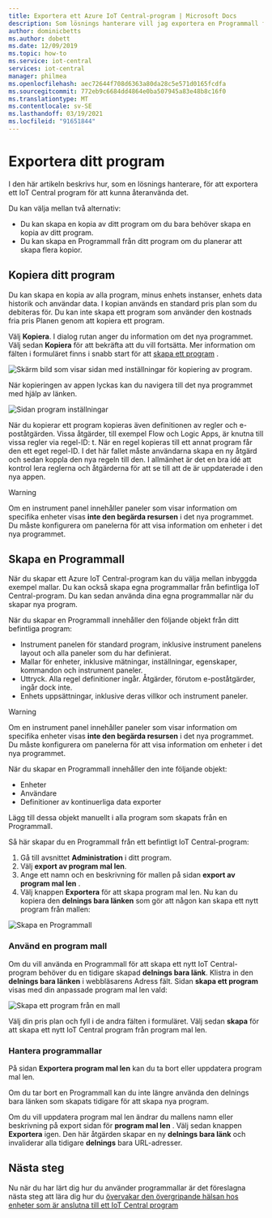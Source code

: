 ```yaml
---
title: Exportera ett Azure IoT Central-program | Microsoft Docs
description: Som lösnings hanterare vill jag exportera en Programmall för att kunna återanvända den.
author: dominicbetts
ms.author: dobett
ms.date: 12/09/2019
ms.topic: how-to
ms.service: iot-central
services: iot-central
manager: philmea
ms.openlocfilehash: aec72644f708d6363a80da28c5e571d0165fcdfa
ms.sourcegitcommit: 772eb9c6684dd4864e0ba507945a83e48b8c16f0
ms.translationtype: MT
ms.contentlocale: sv-SE
ms.lasthandoff: 03/19/2021
ms.locfileid: "91651844"
---
```

# <a name="export-your-application"></a>Exportera ditt program

I den här artikeln beskrivs hur, som en lösnings hanterare, för att exportera ett IoT Central program för att kunna återanvända det.

Du kan välja mellan två alternativ:

- Du kan skapa en kopia av ditt program om du bara behöver skapa en kopia av ditt program.
- Du kan skapa en Programmall från ditt program om du planerar att skapa flera kopior.

## <a name="copy-your-application"></a>Kopiera ditt program

Du kan skapa en kopia av alla program, minus enhets instanser, enhets data historik och användar data. I kopian används en standard pris plan som du debiteras för. Du kan inte skapa ett program som använder den kostnads fria pris Planen genom att kopiera ett program.

Välj **Kopiera**. I dialog rutan anger du information om det nya programmet. Välj sedan **Kopiera** för att bekräfta att du vill fortsätta. Mer information om fälten i formuläret finns i snabb start för att [skapa ett program](quick-deploy-iot-central.md) .

![Skärm bild som visar sidan med inställningar för kopiering av program.](media/howto-use-app-templates/appcopy2.png)

När kopieringen av appen lyckas kan du navigera till det nya programmet med hjälp av länken.

![Sidan program inställningar](media/howto-use-app-templates/appcopy3a.png)

När du kopierar ett program kopieras även definitionen av regler och e-poståtgärden. Vissa åtgärder, till exempel Flow och Logic Apps, är knutna till vissa regler via regel-ID: t. När en regel kopieras till ett annat program får den ett eget regel-ID. I det här fallet måste användarna skapa en ny åtgärd och sedan koppla den nya regeln till den. I allmänhet är det en bra idé att kontrol lera reglerna och åtgärderna för att se till att de är uppdaterade i den nya appen.

> [!WARNING]
> Om en instrument panel innehåller paneler som visar information om specifika enheter visas **inte den begärda resursen** i det nya programmet. Du måste konfigurera om panelerna för att visa information om enheter i det nya programmet.

## <a name="create-an-application-template"></a>Skapa en Programmall

När du skapar ett Azure IoT Central-program kan du välja mellan inbyggda exempel mallar. Du kan också skapa egna programmallar från befintliga IoT Central-program. Du kan sedan använda dina egna programmallar när du skapar nya program.

När du skapar en Programmall innehåller den följande objekt från ditt befintliga program:

- Instrument panelen för standard program, inklusive instrument panelens layout och alla paneler som du har definierat.
- Mallar för enheter, inklusive mätningar, inställningar, egenskaper, kommandon och instrument paneler.
- Uttryck. Alla regel definitioner ingår. Åtgärder, förutom e-poståtgärder, ingår dock inte.
- Enhets uppsättningar, inklusive deras villkor och instrument paneler.

> [!WARNING]
> Om en instrument panel innehåller paneler som visar information om specifika enheter visas **inte den begärda resursen** i det nya programmet. Du måste konfigurera om panelerna för att visa information om enheter i det nya programmet.

När du skapar en Programmall innehåller den inte följande objekt:

- Enheter
- Användare
- Definitioner av kontinuerliga data exporter

Lägg till dessa objekt manuellt i alla program som skapats från en Programmall.

Så här skapar du en Programmall från ett befintligt IoT Central-program:

1. Gå till avsnittet **Administration** i ditt program.
1. Välj **export av program mal len**.
1. Ange ett namn och en beskrivning för mallen på sidan **export av program mal len** .
1. Välj knappen **Exportera** för att skapa program mal len. Nu kan du kopiera den **delnings bara länken** som gör att någon kan skapa ett nytt program från mallen:

![Skapa en Programmall](media/howto-use-app-templates/create-template.png)

### <a name="use-an-application-template"></a>Använd en program mall

Om du vill använda en Programmall för att skapa ett nytt IoT Central-program behöver du en tidigare skapad **delnings bara länk**. Klistra in den **delnings bara länken** i webbläsarens Adress fält. Sidan **skapa ett program** visas med din anpassade program mal len vald:

![Skapa ett program från en mall](media/howto-use-app-templates/create-app.png)

Välj din pris plan och fyll i de andra fälten i formuläret. Välj sedan **skapa** för att skapa ett nytt IoT Central program från program mal len.

### <a name="manage-application-templates"></a>Hantera programmallar

På sidan **Exportera program mal len** kan du ta bort eller uppdatera program mal len.

Om du tar bort en Programmall kan du inte längre använda den delnings bara länken som skapats tidigare för att skapa nya program.

Om du vill uppdatera program mal len ändrar du mallens namn eller beskrivning på export sidan för **program mal len** . Välj sedan knappen **Exportera** igen. Den här åtgärden skapar en ny **delnings bara länk** och invaliderar alla tidigare **delnings** bara URL-adresser.

## <a name="next-steps"></a>Nästa steg

Nu när du har lärt dig hur du använder programmallar är det föreslagna nästa steg att lära dig hur du [övervakar den övergripande hälsan hos enheter som är anslutna till ett IoT Central program](howto-monitor-application-health.md)
